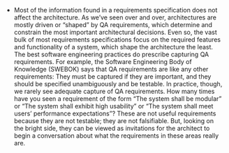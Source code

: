 *  Most of the information found in a requirements specification does not affect the architecture. As we’ve seen over and over, architectures are mostly driven or “shaped” by QA requirements, which determine and constrain the most important architectural decisions. Even so, the vast bulk of most requirements specifications focus on the required features and functionality of a system, which shape the architecture the least. The best software engineering practices do prescribe capturing QA requirements. For example, the Software Engineering Body of Knowledge (SWEBOK) says that QA requirements are like any other requirements: They must be captured if they are important, and they should be specified unambiguously and be testable. In practice, though, we rarely see adequate capture of QA requirements. How many times have you seen a requirement of the form “The system shall be modular” or “The system shall exhibit high usability” or “The system shall meet users’ performance expectations”? These are not useful requirements because they are not testable; they are not falsifiable. But, looking on the bright side, they can be viewed as invitations for the architect to begin a conversation about what the requirements in these areas really are.